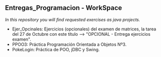 ## Entregas_Programacion - WorkSpace
_In this repository you will find requested exercises as java projects._
* Ejer_Opcinales: Ejercicios (opcionales) del examen de matrices, la tarea del 27 de Octubre
con este título --> "OPCIONAL - Entrega ejercicios examen".
* PPOO3: Práctica Programación Orientada a Objetos Nº3.
* PokeLogin: Práctica de POO, jDBC y Swing.
